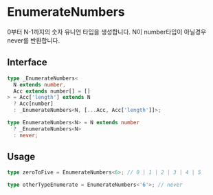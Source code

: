 # EnumerateNumbers

0부터 N-1까지의 숫자 유니언 타입을 생성합니다. N이 number타입이 아닐경우 never를 반환합니다.

## Interface

```ts title="typescript"
type _EnumerateNumbers<
  N extends number,
  Acc extends number[] = []
> = Acc['length'] extends N
  ? Acc[number]
  : _EnumerateNumbers<N, [...Acc, Acc['length']]>;

type EnumerateNumbers<N> = N extends number
  ? _EnumerateNumbers<N>
  : never;
```

## Usage

```ts title="typescript"
type zeroToFive = EnumerateNumbers<6>; // 0 | 1 | 2 | 3 | 4 | 5

type otherTypeEnumerate = EnumerateNumbers<'6'>; // never
``` 